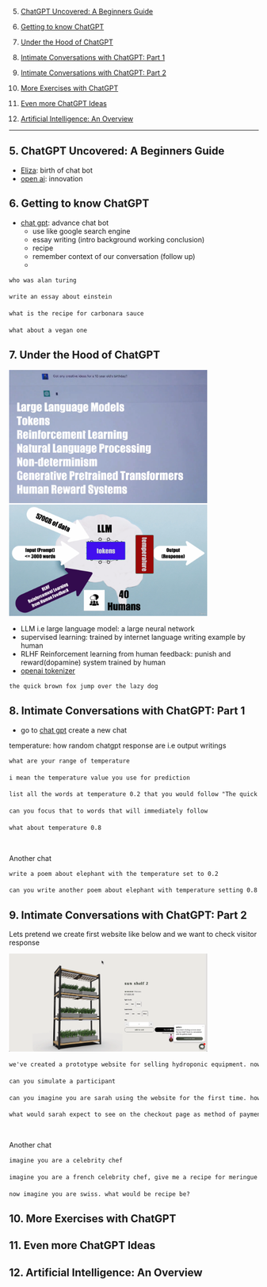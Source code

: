 5. [ChatGPT Uncovered: A Beginners Guide](#5)

6. [Getting to know ChatGPT](#6)

7. [Under the Hood of ChatGPT](#7)

8. [Intimate Conversations with ChatGPT: Part 1](#8)

9. [Intimate Conversations with ChatGPT: Part 2](#9)

10. [More Exercises with ChatGPT](#10)

11. [Even more ChatGPT Ideas](#11)

12. [Artificial Intelligence: An Overview](#12)

---

## 5. ChatGPT Uncovered: A Beginners Guide<a id="5"></a>

- [Eliza](https://psych.fullerton.edu/mbirnbaum/psych101/eliza.htm): birth of chat bot
- [open ai](https://openai.com/): innovation

## 6. Getting to know ChatGPT<a id="6"></a>

- [chat gpt](https://chat.openai.com/auth/login): advance chat bot
  - use like google search engine
  - essay writing (intro background working conclusion)
  - recipe
  - remember context of our conversation (follow up)
  -

```txt
who was alan turing

write an essay about einstein

what is the recipe for carbonara sauce

what about a vegan one

```

## 7. Under the Hood of ChatGPT<a id="7"></a>

<img src="notes/chatgpt model.png" width="400">  
   
<img src="notes/model.png" width="400">  
  
- LLM i.e large language model: a large neural network
- supervised learning: trained by internet language writing example by human
- RLHF Reinforcement learning from human feedback: punish and reward(dopamine) system trained by human
- [openai tokenizer](https://platform.openai.com/tokenizer)
```sh
the quick brown fox jump over the lazy dog
```

## 8. Intimate Conversations with ChatGPT: Part 1<a id="8"></a>

- go to [chat gpt](https://chat.openai.com/auth/login) create a new chat

temperature: how random chatgpt response are i.e output writings

```txt
what are your range of temperature

i mean the temperature value you use for prediction

list all the words at temperature 0.2 that you would follow "The quick brown with"

can you focus that to words that will immediately follow

what about temperature 0.8
```

<br>

Another chat

```txt
write a poem about elephant with the temperature set to 0.2

can you write another poem about elephant with temperature setting 0.8
```

## 9. Intimate Conversations with ChatGPT: Part 2<a id="9"></a>

Lets pretend we create first website like below and we want to check visitor response

<img src="notes/website.png" width="400">

```txt
we've created a prototype website for selling hydroponic equipment. now we need to test it with users. How we can effectively simulate user interaction and understand their thoughts

can you simulate a participant

can you imagine you are sarah using the website for the first time. how would you interact with it

what would sarah expect to see on the checkout page as method of payment?
```

<br>

Another chat

```txt
imagine you are a celebrity chef

imagine you are a french celebrity chef, give me a recipe for meringue

now imagine you are swiss. what would be recipe be?
```

## 10. More Exercises with ChatGPT<a id="10"></a>

## 11. Even more ChatGPT Ideas<a id="11"></a>

## 12. Artificial Intelligence: An Overview<a id="12"></a>

```

```
